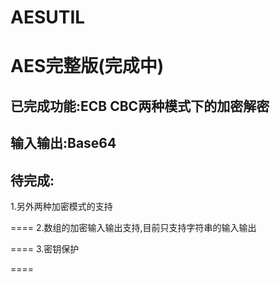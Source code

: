 # AESUTIL
AES完整版(完成中)
====
已完成功能:ECB CBC两种模式下的加密解密
----
输入输出:Base64
----
待完成:
----
1.另外两种加密模式的支持

====
2.数组的加密输入输出支持,目前只支持字符串的输入输出

====
3.密钥保护

====
